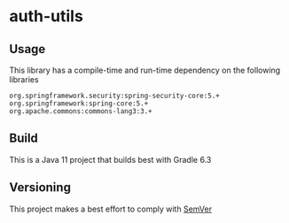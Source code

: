 # auth-utils

## Usage
This library has a compile-time and run-time dependency on the following libraries

    org.springframework.security:spring-security-core:5.+
    org.springframework:spring-core:5.+
    org.apache.commons:commons-lang3:3.+

## Build
This is a Java 11 project that builds best with Gradle 6.3

## Versioning
This project makes a best effort to comply with [SemVer](https://semver.org/)
